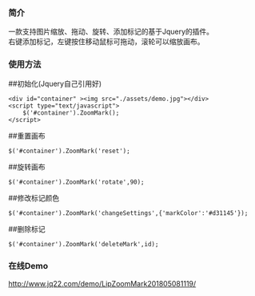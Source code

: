 <h3>简介</h3>
一款支持图片缩放、拖动、旋转、添加标记的基于Jquery的插件。<br>
右键添加标记，左键按住移动鼠标可拖动，滚轮可以缩放画布。

<h3>使用方法</h3>
##初始化(Jquery自己引用好)

```
<div id="container" ><img src="./assets/demo.jpg"></div>
<script type="text/javascript">
	$('#container').ZoomMark();
</script>
```


##重置画布
```
$('#container').ZoomMark('reset');
```

##旋转画布
```
$('#container').ZoomMark('rotate',90);
```

##修改标记颜色
```
$('#container').ZoomMark('changeSettings',{'markColor':'#d31145'});
```

##删除标记
```
$('#container').ZoomMark('deleteMark',id);
```

<h3>在线Demo</h3>

http://www.jq22.com/demo/LipZoomMark201805081119/
